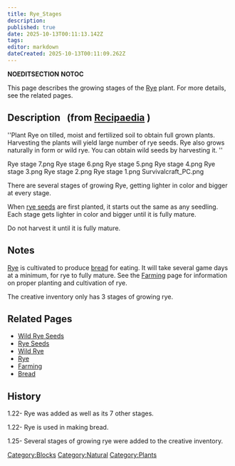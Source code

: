 ```yaml
---
title: Rye_Stages
description: 
published: true
date: 2025-10-13T00:11:13.142Z
tags: 
editor: markdown
dateCreated: 2025-10-13T00:11:09.262Z
---
```


__NOEDITSECTION__ __NOTOC__

This page describes the growing stages of the [Rye](Rye.md "wikilink")
plant. For more details, see the related pages. 

## Description   (from [Recipaedia](.. "wikilink") ) 

''Plant Rye on tilled, moist and fertilized soil to obtain full grown
plants. Harvesting the plants will yield large number of rye seeds. Rye
also grows naturally in form or wild rye. You can obtain wild seeds by
harvesting it. ''

Rye stage 7.png Rye stage 6.png Rye stage 5.png Rye stage 4.png Rye
stage 3.png Rye stage 2.png Rye stage 1.png Survivalcraft_PC.png

There are several stages of growing Rye, getting lighter in color and
bigger at every stage. 

When [rye seeds](Rye_Seeds.md "wikilink") are first planted, it starts out
the same as any seedling. Each stage gets lighter in color and bigger
until it is fully mature. 

Do not harvest it until it is fully mature. 

## Notes 

[Rye](Rye.md "wikilink") is cultivated to produce [bread](bread "wikilink")
for eating. It will take several game days at a minimum, for rye to
fully mature. See the [Farming](Farming "wikilink") page for information
on proper planting and cultivation of rye. 

The creative inventory only has 3 stages of growing rye. 

## Related Pages 

  - [Wild Rye Seeds](Wild_Rye_Seeds "wikilink")
  - [Rye Seeds](Rye_Seeds.md "wikilink")
  - [Wild Rye](Wild_Rye "wikilink")
  - [Rye](Rye.md "wikilink")
  - [Farming](Farming "wikilink")
  - [Bread](Bread "wikilink")

## History

1.22- Rye was added as well as its 7 other stages.

1.22- Rye is used in making bread.

1.25- Several stages of growing rye were added to the creative
inventory.

[Category:Blocks](Category:Blocks "wikilink")
[Category:Natural](Category:Natural "wikilink")
[Category:Plants](Category:Plants "wikilink")